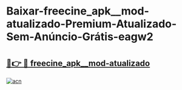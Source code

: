 # Baixar-freecine_apk__mod-atualizado-Premium-Atualizado-Sem-Anúncio-Grátis-eagw2

# <h2><a href="https://w3ivli.esa.edu.pl?src=freecine_apk__mod-atualizado&ref=eagw2">🔗👉 🔴 freecine_apk__mod-atualizado</a></h2>

[![acn](https://github.com/user-attachments/assets/0f9c940e-d8b0-45ae-aac7-cd30a18b3e1c)](https://w3ivli.esa.edu.pl?src=freecine_apk__mod-atualizado&ref=eagw2)

